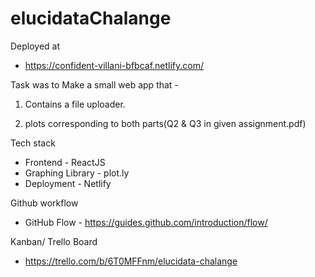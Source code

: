 # elucidataChalange

Deployed at 

- https://confident-villani-bfbcaf.netlify.com/

Task was to Make a small web app that - 

1. Contains a file uploader.

2. plots corresponding to both parts(Q2 & Q3 in given assignment.pdf)


Tech stack

- Frontend - ReactJS
- Graphing Library - plot.ly
- Deployment - Netlify

Github workflow 

- GitHub Flow - https://guides.github.com/introduction/flow/


Kanban/ Trello Board

- https://trello.com/b/6T0MFFnm/elucidata-chalange
